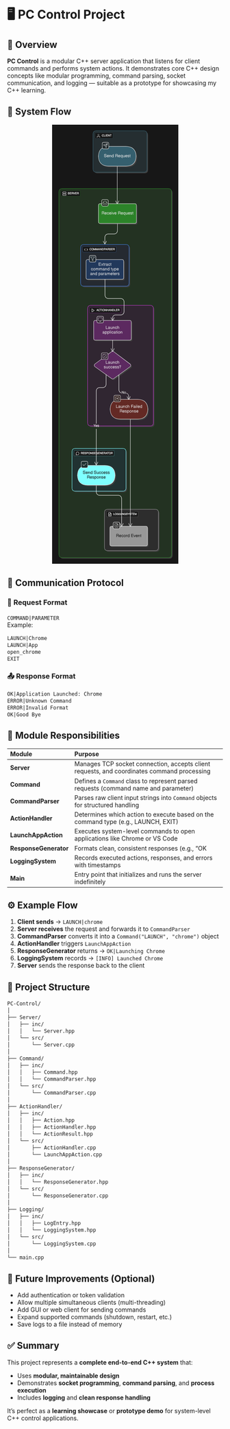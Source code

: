 # 🖥️ PC Control Project

## 🚀 Overview
**PC Control** is a modular C++ server application that listens for client commands and performs system actions.
It demonstrates core C++ design concepts like modular programming, command parsing, socket communication, and logging — suitable as a prototype for showcasing my C++ learning.


## 🔄 System Flow
<p align="center">
  <img src="/SystemFlow.png" alt="System-Flow Diagram" style="max-width:100%; height:auto;">
</p>


## 💬 Communication Protocol

### 📨 **Request Format**
`COMMAND|PARAMETER`  
Example:  
```
LAUNCH|Chrome
LAUNCH|App
open_chrome
EXIT
```

### 📤 **Response Format**
```
OK|Application Launched: Chrome
ERROR|Unknown Command
ERROR|Invalid Format
OK|Good Bye
```


## 🧩 Module Responsibilities

| Module | Purpose |
|:--|:--|
| **Server** | Manages TCP socket connection, accepts client requests, and coordinates command processing |
| **Command** | Defines a `Command` class to represent parsed requests (command name and parameter) |
| **CommandParser** | Parses raw client input strings into `Command` objects for structured handling |
| **ActionHandler** | Determines which action to execute based on the command type (e.g., LAUNCH, EXIT) |
| **LaunchAppAction** | Executes system-level commands to open applications like Chrome or VS Code |
| **ResponseGenerator** | Formats clean, consistent responses (e.g., “OK|...” or “ERROR|...”) |
| **LoggingSystem** | Records executed actions, responses, and errors with timestamps |
| **Main** | Entry point that initializes and runs the server indefinitely |


## ⚙️ Example Flow

1. **Client sends** → `LAUNCH|chrome`  
2. **Server receives** the request and forwards it to `CommandParser`  
3. **CommandParser** converts it into a `Command("LAUNCH", "chrome")` object  
4. **ActionHandler** triggers `LaunchAppAction`  
5. **ResponseGenerator** returns → `OK|Launching Chrome`  
6. **LoggingSystem** records → `[INFO] Launched Chrome`  
7. **Server** sends the response back to the client  


## 📁 Project Structure

```
PC-Control/
│
├── Server/
│   ├── inc/
│   │   └── Server.hpp
│   └── src/
│       └── Server.cpp
│
├── Command/
│   ├── inc/
│   │   ├── Command.hpp
│   │   └── CommandParser.hpp
│   └── src/
│       └── CommandParser.cpp
│
├── ActionHandler/
│   ├── inc/
│   │   ├── Action.hpp
│   │   ├── ActionHandler.hpp
│   │   └── ActionResult.hpp
│   └── src/
│       ├── ActionHandler.cpp
│       └── LaunchAppAction.cpp
│
├── ResponseGenerator/
│   ├── inc/
│   │   └── ResponseGenerator.hpp
│   └── src/
│       └── ResponseGenerator.cpp
│
├── Logging/
│   ├── inc/
│   │   ├── LogEntry.hpp
│   │   └── LoggingSystem.hpp
│   └── src/
│       └── LoggingSystem.cpp
│
└── main.cpp
```


## 🧠 Future Improvements (Optional)
- Add authentication or token validation
- Allow multiple simultaneous clients (multi-threading)
- Add GUI or web client for sending commands
- Expand supported commands (shutdown, restart, etc.)
- Save logs to a file instead of memory


## ✅ Summary
This project represents a **complete end-to-end C++ system** that:
- Uses **modular, maintainable design**
- Demonstrates **socket programming**, **command parsing**, and **process execution**
- Includes **logging** and **clean response handling**

It’s perfect as a **learning showcase** or **prototype demo** for system-level C++ control applications.